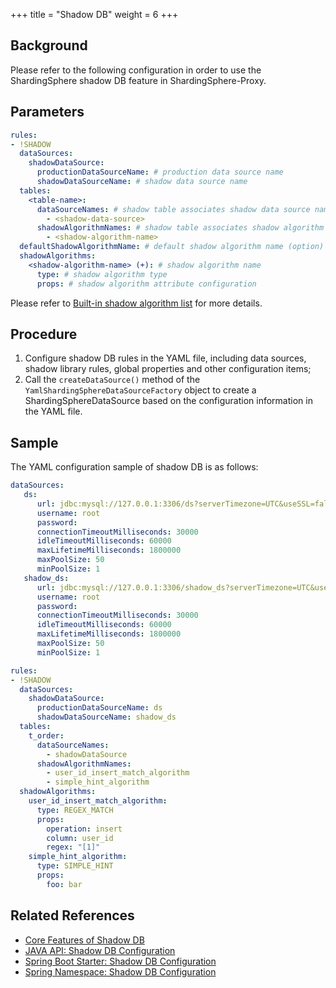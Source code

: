 +++
title = "Shadow DB"
weight = 6
+++

## Background
Please refer to the following configuration in order to use the ShardingSphere shadow DB feature in ShardingSphere-Proxy.

## Parameters

```yaml
rules:
- !SHADOW
  dataSources:
    shadowDataSource:
      productionDataSourceName: # production data source name
      shadowDataSourceName: # shadow data source name
  tables:
    <table-name>:
      dataSourceNames: # shadow table associates shadow data source name list
        - <shadow-data-source>
      shadowAlgorithmNames: # shadow table associates shadow algorithm name list
        - <shadow-algorithm-name>
  defaultShadowAlgorithmName: # default shadow algorithm name (option)
  shadowAlgorithms:
    <shadow-algorithm-name> (+): # shadow algorithm name
      type: # shadow algorithm type
      props: # shadow algorithm attribute configuration
```

Please refer to [Built-in shadow algorithm list](/en/user-manual/common-config/builtin-algorithm/shadow) for more details.

## Procedure

1. Configure shadow DB rules in the YAML file, including data sources, shadow library rules, global properties and other configuration items;
2. Call the `createDataSource()` method of the `YamlShardingSphereDataSourceFactory` object to create a ShardingSphereDataSource based on the configuration information in the YAML file.

## Sample

The YAML configuration sample of shadow DB is as follows:

```yaml
dataSources:
   ds:
      url: jdbc:mysql://127.0.0.1:3306/ds?serverTimezone=UTC&useSSL=false
      username: root
      password:
      connectionTimeoutMilliseconds: 30000
      idleTimeoutMilliseconds: 60000
      maxLifetimeMilliseconds: 1800000
      maxPoolSize: 50
      minPoolSize: 1
   shadow_ds:
      url: jdbc:mysql://127.0.0.1:3306/shadow_ds?serverTimezone=UTC&useSSL=false
      username: root
      password:
      connectionTimeoutMilliseconds: 30000
      idleTimeoutMilliseconds: 60000
      maxLifetimeMilliseconds: 1800000
      maxPoolSize: 50
      minPoolSize: 1

rules:
- !SHADOW
  dataSources:
    shadowDataSource:
      productionDataSourceName: ds
      shadowDataSourceName: shadow_ds
  tables:
    t_order:
      dataSourceNames: 
        - shadowDataSource
      shadowAlgorithmNames: 
        - user_id_insert_match_algorithm
        - simple_hint_algorithm
  shadowAlgorithms:
    user_id_insert_match_algorithm:
      type: REGEX_MATCH
      props:
        operation: insert
        column: user_id
        regex: "[1]"
    simple_hint_algorithm:
      type: SIMPLE_HINT
      props:
        foo: bar
```

## Related References
- [Core Features of Shadow DB](/en/features/shadow/)
- [JAVA API: Shadow DB Configuration](/en/user-manual/shardingsphere-jdbc/java-api/rules/shadow/)
- [Spring Boot Starter: Shadow DB Configuration](/en/user-manual/shardingsphere-jdbc/spring-boot-starter/rules/shadow/)
- [Spring Namespace: Shadow DB Configuration](/en/user-manual/shardingsphere-jdbc/spring-namespace/rules/shadow/)
